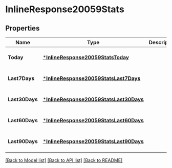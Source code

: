 # InlineResponse20059Stats

## Properties
Name | Type | Description | Notes
------------ | ------------- | ------------- | -------------
**Today** | [***InlineResponse20059StatsToday**](inline_response_200_59_stats_today.md) |  | [optional] [default to null]
**Last7Days** | [***InlineResponse20059StatsLast7Days**](inline_response_200_59_stats_last_7_days.md) |  | [optional] [default to null]
**Last30Days** | [***InlineResponse20059StatsLast30Days**](inline_response_200_59_stats_last_30_days.md) |  | [optional] [default to null]
**Last60Days** | [***InlineResponse20059StatsLast60Days**](inline_response_200_59_stats_last_60_days.md) |  | [optional] [default to null]
**Last90Days** | [***InlineResponse20059StatsLast90Days**](inline_response_200_59_stats_last_90_days.md) |  | [optional] [default to null]

[[Back to Model list]](../README.md#documentation-for-models) [[Back to API list]](../README.md#documentation-for-api-endpoints) [[Back to README]](../README.md)


